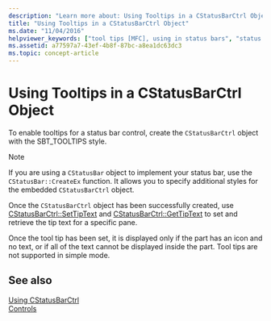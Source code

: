 ```yaml
---
description: "Learn more about: Using Tooltips in a CStatusBarCtrl Object"
title: "Using Tooltips in a CStatusBarCtrl Object"
ms.date: "11/04/2016"
helpviewer_keywords: ["tool tips [MFC], using in status bars", "status bars [MFC], tool tips", "CStatusBarCtrl class [MFC], tool tips"]
ms.assetid: a77597a7-43ef-4b8f-87bc-a8ea1dc63dc3
ms.topic: concept-article
---
```

# Using Tooltips in a CStatusBarCtrl Object

To enable tooltips for a status bar control, create the `CStatusBarCtrl` object with the SBT_TOOLTIPS style.

> [!NOTE]
> If you are using a `CStatusBar` object to implement your status bar, use the `CStatusBar::CreateEx` function. It allows you to specify additional styles for the embedded `CStatusBarCtrl` object.

Once the `CStatusBarCtrl` object has been successfully created, use [CStatusBarCtrl::SetTipText](../mfc/reference/cstatusbarctrl-class.md#settiptext) and [CStatusBarCtrl::GetTipText](../mfc/reference/cstatusbarctrl-class.md#gettiptext) to set and retrieve the tip text for a specific pane.

Once the tool tip has been set, it is displayed only if the part has an icon and no text, or if all of the text cannot be displayed inside the part. Tool tips are not supported in simple mode.

## See also

[Using CStatusBarCtrl](../mfc/using-cstatusbarctrl.md)<br/>
[Controls](../mfc/controls-mfc.md)
